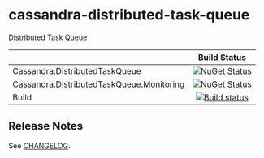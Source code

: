 # cassandra-distributed-task-queue

Distributed Task Queue

|              | Build Status
|--------------|:--------------:
| Cassandra.DistributedTaskQueue | [![NuGet Status](https://img.shields.io/nuget/v/SkbKontur.Cassandra.DistributedTaskQueue)](https://www.nuget.org/packages/SkbKontur.Cassandra.DistributedTaskQueue/)
| Cassandra.DistributedTaskQueue.Monitoring | [![NuGet Status](https://img.shields.io/nuget/v/SkbKontur.Cassandra.DistributedTaskQueue.Monitoring)](https://www.nuget.org/packages/SkbKontur.Cassandra.DistributedTaskQueue.Monitoring/)
| Build | [![Build status](https://ci.appveyor.com/api/projects/status/s6tlv7oa2tr5oh2b/branch/master?svg=true)](https://ci.appveyor.com/project/skbkontur/cassandra-distributed-task-queue/branch/master)

## Release Notes

See [CHANGELOG](CHANGELOG.md).
